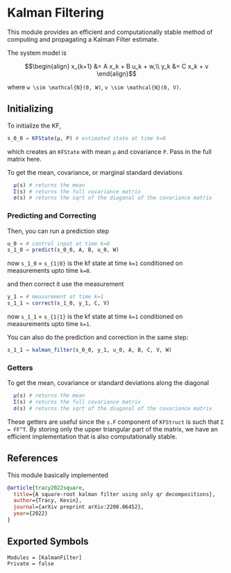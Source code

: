# Kalman Filtering

This module provides an efficient and computationally stable method of computing and propagating a Kalman Filter estimate. 

The system model is 

```math
\begin{align}
  x_{k+1} &= A x_k + B u_k + w,\\
  y_k &= C x_k + v
  \end{align}
```
where ``w \sim \mathcal{N}(0, W)``, ``v \sim \mathcal{N}(0, V)``.


## Initializing
To initialize the KF, 

```julia
s_0_0 = KFState(μ, P) # estimated state at time k=0
```
which creates an `KFState` with mean ``μ`` and covariance ``P``. Pass in the full matrix here.

To get the mean, covariance, or marginal standard deviations
```julia
  μ(s) # returns the mean
  Σ(s) # returns the full covariance matrix
  σ(s) # returns the sqrt of the diagonal of the covariance matrix
```

### Predicting and Correcting
Then, you can run a prediction step
```julia
u_0 = # control input at time k=0
s_1_0 = predict(s_0_0, A, B, u_0, W)
```
now `s_1_0` = ``s_{1|0}``  is the kf state at time ``k=1`` conditioned on measurements upto time ``k=0``. 

and then correct it use the measurement
```julia
y_1 = # measurement at time k=1
s_1_1 = correct(s_1_0, y_1, C, V)
```
now `s_1_1` = ``s_{1|1}`` is the kf state at time ``k=1`` conditioned on measurements upto time ``k=1``. 

You can also do the prediction and correction in the same step:
```julia
s_1_1 = kalman_filter(s_0_0, y_1, u_0, A, B, C, V, W)
```
### Getters
To get the mean, covariance or standard deviations along the diagonal
```julia
  μ(s) # returns the mean
  Σ(s) # returns the full covariance matrix
  σ(s) # returns the sqrt of the diagonal of the covariance matrix
```

These getters are useful since the `s.F` component of `KFStruct` is such that ``Σ = FF^T``. By storing only the upper triangular part of the matrix, we have an efficient implementation that is also computationally stable. 


## References
This module basically implemented
```bibtex
@article{tracy2022square,
  title={A square-root kalman filter using only qr decompositions},
  author={Tracy, Kevin},
  journal={arXiv preprint arXiv:2208.06452},
  year={2022}
}
```


## Exported Symbols
```@autodocs; canonical=false
Modules = [KalmanFilter]
Private = false
```